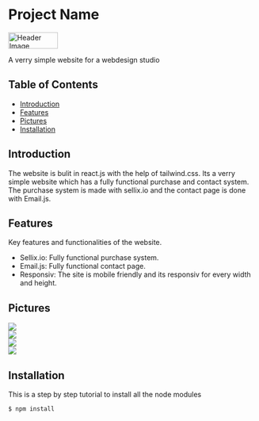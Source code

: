 # Project Name

  <img src="https://cdn.discordapp.com/attachments/746464734664065175/1118558746264748052/image.png" width="100" height="33" alt="Header Image">

A verry simple website for a webdesign studio 

## Table of Contents

- [Introduction](#introduction)
- [Features](#features)
- [Pictures](#pictures)
- [Installation](#installation)

## Introduction

The website is bulit in react.js with the help of tailwind.css. Its a verry simple website which has a fully functional purchase and contact system. The purchase system is made with sellix.io and the contact page is done with Email.js. 

## Features

Key features and functionalities of the website. 

- Sellix.io: Fully functional purchase system. 
- Email.js: Fully functional contact page.
- Responsiv: The site is mobile friendly and its responsiv for every width and height. 

## Pictures

<img src="https://cdn.discordapp.com/attachments/746464734664065175/1118134257768992788/image.png"></img>
</br>
<img src="https://cdn.discordapp.com/attachments/746464734664065175/1118135202514997279/image.png"></img>
</br>
<img src="https://cdn.discordapp.com/attachments/746464734664065175/1118135251898736701/image.png"></img>
</br>
<img src="https://cdn.discordapp.com/attachments/746464734664065175/1118134877892644924/image.png"></img>

## Installation

This is a step by step tutorial to install all the node modules

```shell
$ npm install
